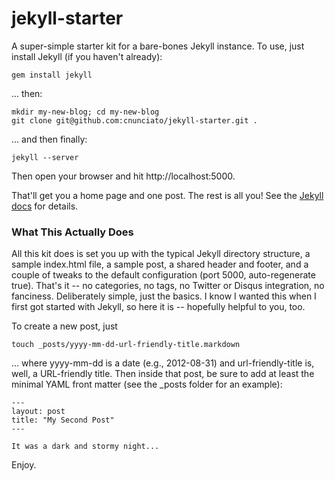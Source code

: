 jekyll-starter
==============

A super-simple starter kit for a bare-bones Jekyll instance.  To use, just install Jekyll  (if you haven't already):

    gem install jekyll

... then:

	mkdir my-new-blog; cd my-new-blog
	git clone git@github.com:cnunciato/jekyll-starter.git .

... and then finally:

    jekyll --server

Then open your browser and hit http://localhost:5000.

That'll get you a home page and one post.  The rest is all you!  See the [Jekyll docs](https://github.com/mojombo/jekyll/wiki) for details.

### What This Actually Does	

All this kit does is set you up with the typical Jekyll directory structure, a sample index.html file, a sample post, a shared header and footer, and a couple of tweaks to the default configuration (port 5000, auto-regenerate true).  That's it -- no categories, no tags, no Twitter or Disqus integration, no fanciness.  Deliberately simple, just the basics.  I know I wanted this when I first got started with Jekyll, so here it is -- hopefully helpful to you, too.

To create a new post, just

    touch _posts/yyyy-mm-dd-url-friendly-title.markdown

... where yyyy-mm-dd is a date (e.g., 2012-08-31) and url-friendly-title is, well, a URL-friendly title.  Then inside that post, be sure to add at least the minimal YAML front matter (see the _posts folder for an example):

    ---
    layout: post
    title: "My Second Post"
    ---

   	It was a dark and stormy night...

Enjoy.
